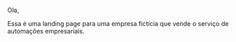 Ola,

Essa é uma landing page para uma empresa fictícia que vende o serviço de automações empresariais.
